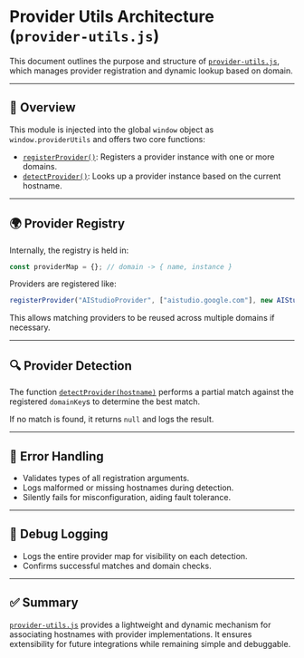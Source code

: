 # Provider Utils Architecture (`provider-utils.js`)

This document outlines the purpose and structure of [`provider-utils.js`](extension/providers/provider-utils.js:1), which manages provider registration and dynamic lookup based on domain.

---

## 🧩 Overview

This module is injected into the global `window` object as `window.providerUtils` and offers two core functions:

- [`registerProvider()`](extension/providers/provider-utils.js:7): Registers a provider instance with one or more domains.
- [`detectProvider()`](extension/providers/provider-utils.js:19): Looks up a provider instance based on the current hostname.

---

## 🌍 Provider Registry

Internally, the registry is held in:

```js
const providerMap = {}; // domain -> { name, instance }
```

Providers are registered like:

```js
registerProvider("AIStudioProvider", ["aistudio.google.com"], new AIStudioProvider());
```

This allows matching providers to be reused across multiple domains if necessary.

---

## 🔍 Provider Detection

The function [`detectProvider(hostname)`](extension/providers/provider-utils.js:19) performs a partial match against the registered `domainKey`s to determine the best match.

If no match is found, it returns `null` and logs the result.

---

## 🔐 Error Handling

- Validates types of all registration arguments.
- Logs malformed or missing hostnames during detection.
- Silently fails for misconfiguration, aiding fault tolerance.

---

## 🧪 Debug Logging

- Logs the entire provider map for visibility on each detection.
- Confirms successful matches and domain checks.

---

## ✅ Summary

[`provider-utils.js`](extension/providers/provider-utils.js:1) provides a lightweight and dynamic mechanism for associating hostnames with provider implementations. It ensures extensibility for future integrations while remaining simple and debuggable.